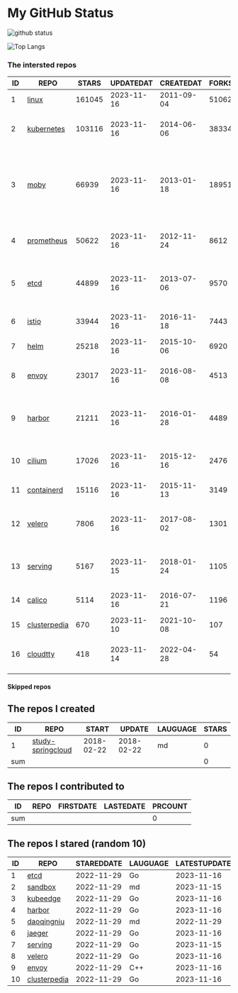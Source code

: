 # My GitHub Status

<img src="https://github-readme-stats-1.yihong0618.vercel.app/api?username=daoqingniu&show_icons=true&&&hide_title=true&count_private=true" alt="github status" />

![Top Langs](https://github-readme-stats-1.yihong0618.vercel.app/api/top-langs/?username=daoqingniu&layout=compact)

<!--START_SECTION:github_repos-->
### The intersted repos
| ID |                              REPO                               | STARS  | UPDATEDAT  | CREATEDAT  | FORKSCOUNT |                                                DESCRIPTIONS                                                |
|----|-----------------------------------------------------------------|--------|------------|------------|------------|------------------------------------------------------------------------------------------------------------|
|  1 | [linux](https://github.com/torvalds/linux)                      | 161045 | 2023-11-16 | 2011-09-04 |      51062 | Linux kernel source tree                                                                                   |
|  2 | [kubernetes](https://github.com/kubernetes/kubernetes)          | 103116 | 2023-11-16 | 2014-06-06 |      38334 | Production-Grade Container Scheduling and Management                                                       |
|  3 | [moby](https://github.com/moby/moby)                            |  66939 | 2023-11-16 | 2013-01-18 |      18951 | The Moby Project - a collaborative project for the container ecosystem to assemble container-based systems |
|  4 | [prometheus](https://github.com/prometheus/prometheus)          |  50622 | 2023-11-16 | 2012-11-24 |       8612 | The Prometheus monitoring system and time series database.                                                 |
|  5 | [etcd](https://github.com/etcd-io/etcd)                         |  44899 | 2023-11-16 | 2013-07-06 |       9570 | Distributed reliable key-value store for the most critical data of a distributed system                    |
|  6 | [istio](https://github.com/istio/istio)                         |  33944 | 2023-11-16 | 2016-11-18 |       7443 | Connect, secure, control, and observe services.                                                            |
|  7 | [helm](https://github.com/helm/helm)                            |  25218 | 2023-11-16 | 2015-10-06 |       6920 | The Kubernetes Package Manager                                                                             |
|  8 | [envoy](https://github.com/envoyproxy/envoy)                    |  23017 | 2023-11-16 | 2016-08-08 |       4513 | Cloud-native high-performance edge/middle/service proxy                                                    |
|  9 | [harbor](https://github.com/goharbor/harbor)                    |  21211 | 2023-11-16 | 2016-01-28 |       4489 | An open source trusted cloud native registry project that stores, signs, and scans content.                |
| 10 | [cilium](https://github.com/cilium/cilium)                      |  17026 | 2023-11-16 | 2015-12-16 |       2476 | eBPF-based Networking, Security, and Observability                                                         |
| 11 | [containerd](https://github.com/containerd/containerd)          |  15116 | 2023-11-16 | 2015-11-13 |       3149 | An open and reliable container runtime                                                                     |
| 12 | [velero](https://github.com/vmware-tanzu/velero)                |   7806 | 2023-11-16 | 2017-08-02 |       1301 | Backup and migrate Kubernetes applications and their persistent volumes                                    |
| 13 | [serving](https://github.com/knative/serving)                   |   5167 | 2023-11-15 | 2018-01-24 |       1105 | Kubernetes-based, scale-to-zero, request-driven compute                                                    |
| 14 | [calico](https://github.com/projectcalico/calico)               |   5114 | 2023-11-16 | 2016-07-21 |       1196 | Cloud native networking and network security                                                               |
| 15 | [clusterpedia](https://github.com/clusterpedia-io/clusterpedia) |    670 | 2023-11-10 | 2021-10-08 |        107 | The Encyclopedia of Kubernetes clusters                                                                    |
| 16 | [cloudtty](https://github.com/cloudtty/cloudtty)                |    418 | 2023-11-14 | 2022-04-28 |         54 | A Friendly Kubernetes CloudShell (Web Terminal) !                                                          |



#### Skipped repos
<!--END_SECTION:github_repos-->

<!--START_SECTION:my_github-->
## The repos I created
| ID  |                                 REPO                                 |   START    |   UPDATE   | LAUGUAGE | STARS |
|-----|----------------------------------------------------------------------|------------|------------|----------|-------|
|   1 | [study-springcloud](https://github.com/daoqingniu/study-springcloud) | 2018-02-22 | 2018-02-22 | md       |     0 |
| sum |                                                                      |            |            |          |     0 |

## The repos I contributed to
| ID  | REPO | FIRSTDATE | LASTEDATE | PRCOUNT |
|-----|------|-----------|-----------|---------|
| sum |      |           |           |       0 |

## The repos I stared (random 10)
| ID |                              REPO                               | STAREDDATE | LAUGUAGE | LATESTUPDATE |
|----|-----------------------------------------------------------------|------------|----------|--------------|
|  1 | [etcd](https://github.com/etcd-io/etcd)                         | 2022-11-29 | Go       | 2023-11-16   |
|  2 | [sandbox](https://github.com/cncf/sandbox)                      | 2022-11-29 | md       | 2023-11-15   |
|  3 | [kubeedge](https://github.com/kubeedge/kubeedge)                | 2022-11-29 | Go       | 2023-11-16   |
|  4 | [harbor](https://github.com/goharbor/harbor)                    | 2022-11-29 | Go       | 2023-11-16   |
|  5 | [daoqingniu](https://github.com/daoqingniu/daoqingniu)          | 2022-11-29 | md       | 2022-11-29   |
|  6 | [jaeger](https://github.com/jaegertracing/jaeger)               | 2022-11-29 | Go       | 2023-11-16   |
|  7 | [serving](https://github.com/knative/serving)                   | 2022-11-29 | Go       | 2023-11-15   |
|  8 | [velero](https://github.com/vmware-tanzu/velero)                | 2022-11-29 | Go       | 2023-11-16   |
|  9 | [envoy](https://github.com/envoyproxy/envoy)                    | 2022-11-29 | C++      | 2023-11-16   |
| 10 | [clusterpedia](https://github.com/clusterpedia-io/clusterpedia) | 2022-11-29 | Go       | 2023-11-16   |

<!--END_SECTION:my_github-->
